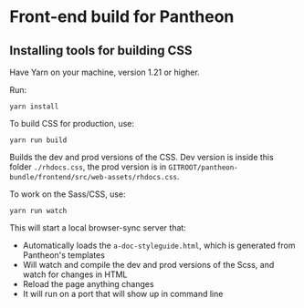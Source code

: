 # Front-end build for Pantheon

## Installing tools for building CSS

Have Yarn on your machine, version 1.21 or higher.

Run:
```shell
yarn install
```

To build CSS for production, use:
```shell
yarn run build
```

Builds the dev and prod versions of the CSS. Dev version is inside this folder `./rhdocs.css`, the prod version is in `GITROOT/pantheon-bundle/frontend/src/web-assets/rhdocs.css`.

To work on the Sass/CSS, use:
```shell
yarn run watch
```

This will start a local browser-sync server that:
* Automatically loads the `a-doc-styleguide.html`, which is generated from Pantheon's templates
* Will watch and compile the dev and prod versions of the Scss, and watch for changes in HTML
* Reload the page anything changes
* It will run on a port that will show up in command line
